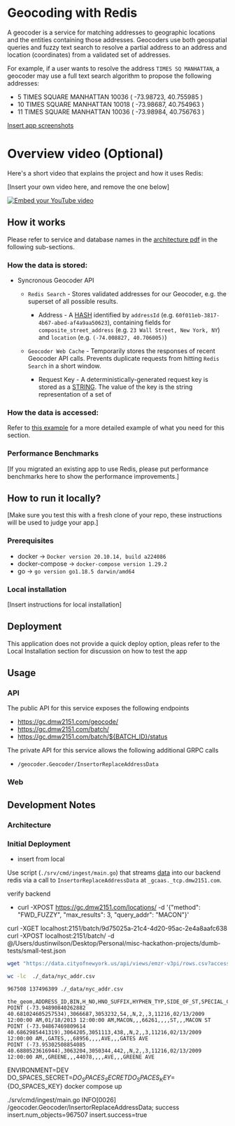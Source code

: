 # Geocoding with Redis

A geocoder is a service for matching addresses to geographic locations and the entities containing those addresses. Geocoders use both geospatial queries and fuzzy text search to resolve a partial address to an address and location (coordinates) from a validated set of addresses.

For example, if a user wants to resolve the address `TIMES SQ MANHATTAN`, a geocoder may use a full text search algorithm to propose the following addresses:

- 5 TIMES SQUARE MANHATTAN 10036  ( -73.98723, 40.755985 )
- 10 TIMES SQUARE MANHATTAN 10018 ( -73.98687, 40.754963 )
- 11 TIMES SQUARE MANHATTAN 10036 ( -73.98984, 40.756763 )

[Insert app screenshots](https://docs.github.com/en/get-started/writing-on-github/getting-started-with-writing-and-formatting-on-github/basic-writing-and-formatting-syntax#uploading-assets)

# Overview video (Optional)

Here's a short video that explains the project and how it uses Redis:

[Insert your own video here, and remove the one below]

[![Embed your YouTube video](https://i.ytimg.com/vi/vyxdC1qK4NE/maxresdefault.jpg)](https://www.youtube.com/watch?v=vyxdC1qK4NE)


## How it works

Please refer to service and database names in the [architecture pdf](https://github.com/DMW2151/gcaas/blob/main/_arch.pdf) in the following sub-sections.

### How the data is stored:

* Syncronous Geocoder API

	* `Redis Search` - Stores validated addresses for our Geocoder, e.g. the superset of all possible results.

		* Address - A [HASH](https://redis.io/docs/data-types/hashes/) identified by `addressId` (e.g. `60f011eb-3817-4b67-abed-af4a9aa50623`), containing fields for `composite_street_address` (e.g. `23 Wall Street, New York, NY`) and `location` (e.g. `(-74.008827, 40.706005)`)

	* `Geocoder Web Cache` - Temporarily stores the responses of recent Geocoder API calls. Prevents duplicate requests from hitting `Redis Search` in a short window.

		* Request Key - A deterministically-generated request key is stored as a [STRING](https://redis.io/docs/data-types/strings/). The value of the key is the string representation of a set of 


### How the data is accessed:

Refer to [this example](https://github.com/redis-developer/basic-analytics-dashboard-redis-bitmaps-nodejs#how-the-data-is-accessed) for a more detailed example of what you need for this section.


### Performance Benchmarks

[If you migrated an existing app to use Redis, please put performance benchmarks here to show the performance improvements.]


## How to run it locally?

[Make sure you test this with a fresh clone of your repo, these instructions will be used to judge your app.]


### Prerequisites

- docker -> `Docker version 20.10.14, build a224086`
- docker-compose -> `docker-compose version 1.29.2`
- go -> `go version go1.18.5 darwin/amd64`


### Local installation

[Insert instructions for local installation]

## Deployment

This application does not provide a quick deploy option, pleas refer to the Local Installation section for discussion on how to test the app








## Usage

### API

The public API for this service exposes the following endpoints

- https://gc.dmw2151.com/geocode/
- https://gc.dmw2151.com/batch/
- https://gc.dmw2151.com/batch/${BATCH_ID}/status

The private API for this service allows the following additional GRPC calls

- `/geocoder.Geocoder/InsertorReplaceAddressData`


### Web

## Development Notes

### Architecture

### Initial Deployment

- insert from local 

Use script (`./srv/cmd/ingest/main.go`) that streams [data](https://data.cityofnewyork.us/City-Government/NYC-Address-Points/g6pj-hd8k) into our backend redis via a call to `InsertorReplaceAddressData` at `_gcaas._tcp.dmw2151.com`. 

verify backend 

- curl -XPOST https://gc.dmw2151.com/locations/ -d '{"method": "FWD_FUZZY", "max_results": 3, "query_addr": "MACON"}' 


curl -XGET localhost:2151/batch/9d75025a-21c4-4d20-95ac-2e4a8aafc638
curl -XPOST localhost:2151/batch/ -d @/Users/dustinwilson/Desktop/Personal/misc-hackathon-projects/dumb-tests/small-test.json

```bash
wget "https://data.cityofnewyork.us/api/views/emzr-v3pi/rows.csv?accessType=DOWNLOAD" -O ./_data/nyc_addr.csv
```

```bash
wc -lc  ./_data/nyc_addr.csv 

967508 137496309 ./_data/nyc_addr.csv
```

```csv
the_geom,ADDRESS_ID,BIN,H_NO,HNO_SUFFIX,HYPHEN_TYP,SIDE_OF_ST,SPECIAL_CO,BOROCODE,ZIPCODE,CREATED,MODIFIED,ST_NAME,HN_RNG,HN_RNG_SUF,PHYSICALID,PRE_MODIFI,PRE_DIRECT,PRE_TYPE,POST_TYPE,POST_DIREC,POST_MODIF,FULL_STREE
POINT (-73.94890840262882 40.681024605257534),3066687,3053232,54,,N,2,,3,11216,02/13/2009 12:00:00 AM,01/18/2013 12:00:00 AM,MACON,,,66261,,,,ST,,,MACON ST
POINT (-73.94867469809614 40.6862985441319),3064205,3051113,438,,N,2,,3,11216,02/13/2009 12:00:00 AM,,GATES,,,68956,,,,AVE,,,GATES AVE
POINT (-73.95302508854085 40.6880523616944),3063204,3050344,442,,N,2,,3,11216,02/13/2009 12:00:00 AM,,GREENE,,,44078,,,,AVE,,,GREENE AVE
```


ENVIRONMENT=DEV DO_SPACES_SECRET=${DO_SPACES_SECRET} DO_SPACES_KEY=${DO_SPACES_KEY} docker compose up


./srv/cmd/ingest/main.go
INFO[0026] /geocoder.Geocoder/InsertorReplaceAddressData; success  insert.num_objects=967507 insert.success=true


